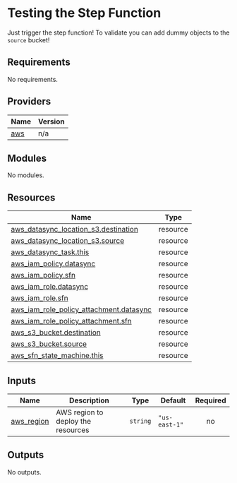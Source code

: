 # Testing the Step Function
Just trigger the step function! To validate you can add dummy objects to the `source` bucket!

## Requirements

No requirements.

## Providers

| Name | Version |
|------|---------|
| <a name="provider_aws"></a> [aws](#provider\_aws) | n/a |

## Modules

No modules.

## Resources

| Name | Type |
|------|------|
| [aws_datasync_location_s3.destination](https://registry.terraform.io/providers/hashicorp/aws/latest/docs/resources/datasync_location_s3) | resource |
| [aws_datasync_location_s3.source](https://registry.terraform.io/providers/hashicorp/aws/latest/docs/resources/datasync_location_s3) | resource |
| [aws_datasync_task.this](https://registry.terraform.io/providers/hashicorp/aws/latest/docs/resources/datasync_task) | resource |
| [aws_iam_policy.datasync](https://registry.terraform.io/providers/hashicorp/aws/latest/docs/resources/iam_policy) | resource |
| [aws_iam_policy.sfn](https://registry.terraform.io/providers/hashicorp/aws/latest/docs/resources/iam_policy) | resource |
| [aws_iam_role.datasync](https://registry.terraform.io/providers/hashicorp/aws/latest/docs/resources/iam_role) | resource |
| [aws_iam_role.sfn](https://registry.terraform.io/providers/hashicorp/aws/latest/docs/resources/iam_role) | resource |
| [aws_iam_role_policy_attachment.datasync](https://registry.terraform.io/providers/hashicorp/aws/latest/docs/resources/iam_role_policy_attachment) | resource |
| [aws_iam_role_policy_attachment.sfn](https://registry.terraform.io/providers/hashicorp/aws/latest/docs/resources/iam_role_policy_attachment) | resource |
| [aws_s3_bucket.destination](https://registry.terraform.io/providers/hashicorp/aws/latest/docs/resources/s3_bucket) | resource |
| [aws_s3_bucket.source](https://registry.terraform.io/providers/hashicorp/aws/latest/docs/resources/s3_bucket) | resource |
| [aws_sfn_state_machine.this](https://registry.terraform.io/providers/hashicorp/aws/latest/docs/resources/sfn_state_machine) | resource |

## Inputs

| Name | Description | Type | Default | Required |
|------|-------------|------|---------|:--------:|
| <a name="input_aws_region"></a> [aws\_region](#input\_aws\_region) | AWS region to deploy the resources | `string` | `"us-east-1"` | no |

## Outputs

No outputs.
